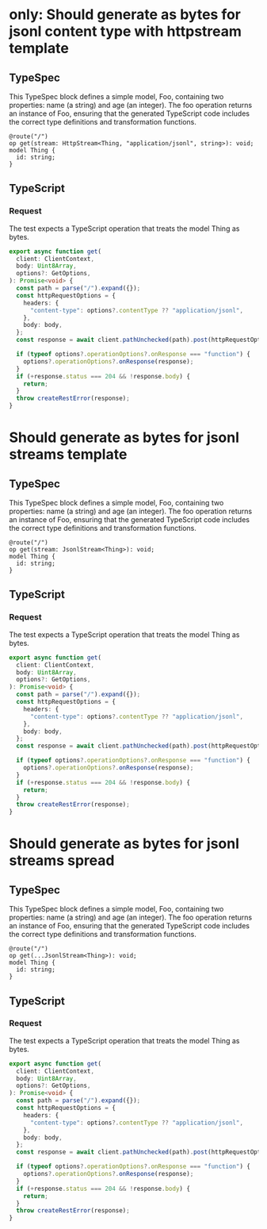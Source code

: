# only: Should generate as bytes for jsonl content type with httpstream template

## TypeSpec

This TypeSpec block defines a simple model, Foo, containing two properties: name (a string) and age (an integer). The foo operation returns an instance of Foo, ensuring that the generated TypeScript code includes the correct type definitions and transformation functions.

```tsp
@route("/")
op get(stream: HttpStream<Thing, "application/jsonl", string>): void;
model Thing {
  id: string;
}
```

## TypeScript

### Request

The test expects a TypeScript operation that treats the model Thing as bytes.

```ts src/api/clientOperations.ts function get
export async function get(
  client: ClientContext,
  body: Uint8Array,
  options?: GetOptions,
): Promise<void> {
  const path = parse("/").expand({});
  const httpRequestOptions = {
    headers: {
      "content-type": options?.contentType ?? "application/jsonl",
    },
    body: body,
  };
  const response = await client.pathUnchecked(path).post(httpRequestOptions);

  if (typeof options?.operationOptions?.onResponse === "function") {
    options?.operationOptions?.onResponse(response);
  }
  if (+response.status === 204 && !response.body) {
    return;
  }
  throw createRestError(response);
}
```

# Should generate as bytes for jsonl streams template

## TypeSpec

This TypeSpec block defines a simple model, Foo, containing two properties: name (a string) and age (an integer). The foo operation returns an instance of Foo, ensuring that the generated TypeScript code includes the correct type definitions and transformation functions.

```tsp
@route("/")
op get(stream: JsonlStream<Thing>): void;
model Thing {
  id: string;
}
```

## TypeScript

### Request

The test expects a TypeScript operation that treats the model Thing as bytes.

```ts src/api/clientOperations.ts function get
export async function get(
  client: ClientContext,
  body: Uint8Array,
  options?: GetOptions,
): Promise<void> {
  const path = parse("/").expand({});
  const httpRequestOptions = {
    headers: {
      "content-type": options?.contentType ?? "application/jsonl",
    },
    body: body,
  };
  const response = await client.pathUnchecked(path).post(httpRequestOptions);

  if (typeof options?.operationOptions?.onResponse === "function") {
    options?.operationOptions?.onResponse(response);
  }
  if (+response.status === 204 && !response.body) {
    return;
  }
  throw createRestError(response);
}
```

# Should generate as bytes for jsonl streams spread

## TypeSpec

This TypeSpec block defines a simple model, Foo, containing two properties: name (a string) and age (an integer). The foo operation returns an instance of Foo, ensuring that the generated TypeScript code includes the correct type definitions and transformation functions.

```tsp
@route("/")
op get(...JsonlStream<Thing>): void;
model Thing {
  id: string;
}
```

## TypeScript

### Request

The test expects a TypeScript operation that treats the model Thing as bytes.

```ts src/api/clientOperations.ts function get
export async function get(
  client: ClientContext,
  body: Uint8Array,
  options?: GetOptions,
): Promise<void> {
  const path = parse("/").expand({});
  const httpRequestOptions = {
    headers: {
      "content-type": options?.contentType ?? "application/jsonl",
    },
    body: body,
  };
  const response = await client.pathUnchecked(path).post(httpRequestOptions);

  if (typeof options?.operationOptions?.onResponse === "function") {
    options?.operationOptions?.onResponse(response);
  }
  if (+response.status === 204 && !response.body) {
    return;
  }
  throw createRestError(response);
}
```
